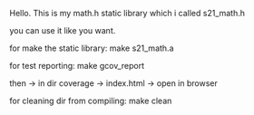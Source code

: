 Hello. This is my math.h static library which i called s21_math.h

you can use it like you want.


for make the static library:
make s21_math.a

for test reporting:
make gcov_report

then -> in dir coverage -> index.html -> open in browser

for cleaning dir from compiling:
make clean